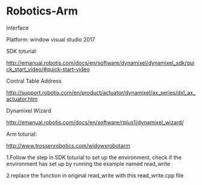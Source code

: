 # Robotics-Arm
Interface

Platform: window visual studio 2017

SDK toturial:

http://emanual.robotis.com/docs/en/software/dynamixel/dynamixel_sdk/quick_start_video/#quick-start-video

Contral Table Address

http://support.robotis.com/en/product/actuator/dynamixel/ax_series/dxl_ax_actuator.htm

Dynamixel Wizard

http://emanual.robotis.com/docs/en/software/rplus1/dynamixel_wizard/

Arm toturial:

http://www.trossenrobotics.com/widowxrobotarm


1.Follow the step in SDK toturial to set up the environment, check if the environment has set up by running the example named read_write

2.replace the function in original read_write with this read_write.cpp file 
